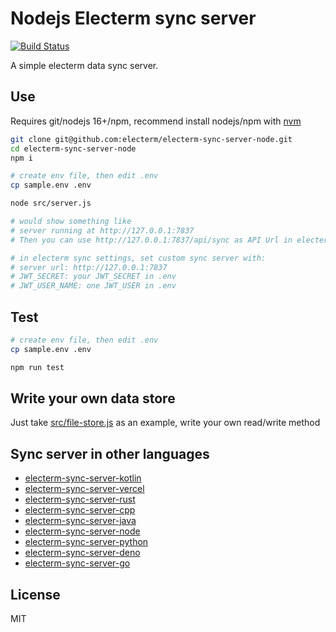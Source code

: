 # Nodejs Electerm sync server

[![Build Status](https://github.com/electerm/electerm-sync-server-node/actions/workflows/linux.yml/badge.svg)](https://github.com/electerm/electerm-sync-server-node/actions)

A simple electerm data sync server.

## Use

Requires git/nodejs 16+/npm, recommend install nodejs/npm with [nvm](https://github.com/nvm-sh/nvm)

```bash
git clone git@github.com:electerm/electerm-sync-server-node.git
cd electerm-sync-server-node
npm i

# create env file, then edit .env
cp sample.env .env

node src/server.js

# would show something like
# server running at http://127.0.0.1:7837
# Then you can use http://127.0.0.1:7837/api/sync as API Url in electerm custom sync

# in electerm sync settings, set custom sync server with:
# server url: http://127.0.0.1:7837
# JWT_SECRET: your JWT_SECRET in .env
# JWT_USER_NAME: one JWT_USER in .env
```

## Test

```bash
# create env file, then edit .env
cp sample.env .env

npm run test
```

## Write your own data store

Just take [src/file-store.js](src/file-store.js) as an example, write your own read/write method

## Sync server in other languages

- [electerm-sync-server-kotlin](https://github.com/electerm/electerm-sync-server-kotlin)
- [electerm-sync-server-vercel](https://github.com/electerm/electerm-sync-server-vercel)
- [electerm-sync-server-rust](https://github.com/electerm/electerm-sync-server-rust)
- [electerm-sync-server-cpp](https://github.com/electerm/electerm-sync-server-cpp)
- [electerm-sync-server-java](https://github.com/electerm/electerm-sync-server-java)
- [electerm-sync-server-node](https://github.com/electerm/electerm-sync-server-node)
- [electerm-sync-server-python](https://github.com/electerm/electerm-sync-server-python)
- [electerm-sync-server-deno](https://github.com/electerm/electerm-sync-server-deno)
- [electerm-sync-server-go](https://github.com/electerm/electerm-sync-server-go)

## License

MIT
